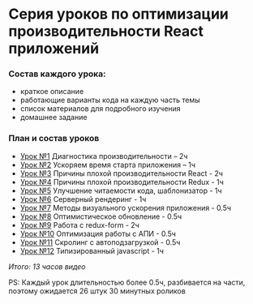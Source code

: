 # Серия уроков по оптимизации производительности React приложений

### Состав каждого урока:
- краткое описание
- работающие варианты кода на каждую часть темы
- список материалов для подробного изучения
- домашнее задание

### План и состав уроков
- [Урок №1](./lesson-01.md) Диагностика производительности – 2ч
- [Урок №2](./lesson-02.md) Ускоряем время старта приложения – 1ч
- [Урок №3](./lesson-03.md) Причины плохой производительности React - 2ч
- [Урок №4](./lesson-04.md) Причины плохой производительности Redux - 1ч
- [Урок №5](./lesson-05.md) Улучшение читаемости кода, шаблонизатор - 1ч
- [Урок №6](./lesson-06.md) Серверный рендеринг - 1ч
- [Урок №7](./lesson-07.md) Методы визуального ускорения приложения - 0.5ч
- [Урок №8](./lesson-08.md) Оптимистическое обновление - 0.5ч
- [Урок №9](./lesson-09.md) Работа с redux-form - 2ч
- [Урок №10](./lesson-10.md) Оптимизация работы с АПИ - 0.5ч
- [Урок №11](./lesson-11.md) Скролинг с автоподзагрузкой - 0.5ч
- [Урок №12](./lesson-12.md) Типизированный javascript - 1ч


*Итого: 13 часов видео*

PS: Каждый урок длительностью более 0.5ч, разбивается на части, поэтому ожидается 26 штук 30 минутных роликов
